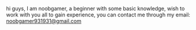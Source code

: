 hi guys, I am noobgamer, a beginner with some basic knowledge, 
wish to work with you all to gain experience, you can contact me
through my email: noobgamer931931@gmail.com
